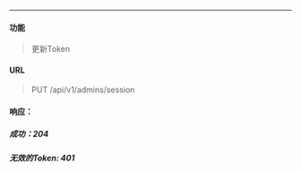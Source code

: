 -----------

#### 功能

> 更新Token

#### URL

> PUT /api/v1/admins/session

#### 响应：
##### 成功：204
##### 无效的Token: 401
